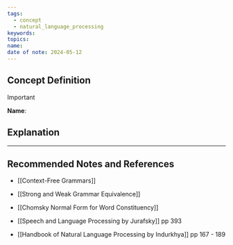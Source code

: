 ```yaml
---
tags:
  - concept
  - natural_language_processing
keywords: 
topics: 
name: 
date of note: 2024-05-12
---
```


## Concept Definition

>[!important]
>**Name**: 



## Explanation





-----------
##  Recommended Notes and References


- [[Context-Free Grammars]]
- [[Strong and Weak Grammar Equivalence]]
- [[Chomsky Normal Form for Word Constituency]]


- [[Speech and Language Processing by Jurafsky]]  pp 393
- [[Handbook of Natural Language Processing by Indurkhya]] pp 167 - 189